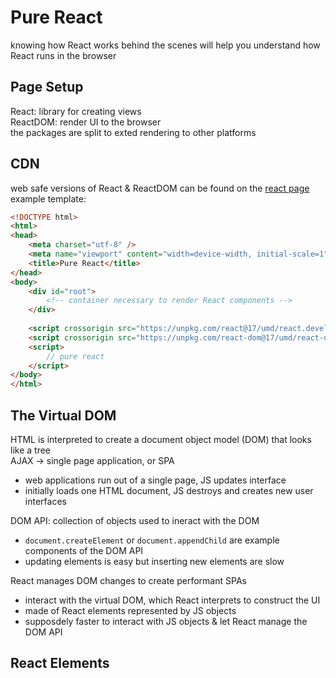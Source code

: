# Pure React
knowing how React works behind the scenes will help you understand how React runs in the browser  

## Page Setup
React: library for creating views  
ReactDOM: render UI to the browser  
the packages are split to exted rendering to other platforms  

## CDN
web safe versions of React & ReactDOM can be found on the [react page](https://reactjs.org/docs/cdn-links.html)  
example template: 
```html
<!DOCTYPE html>
<html>
<head>
    <meta charset="utf-8" />
    <meta name="viewport" content="width=device-width, initial-scale=1" />
    <title>Pure React</title>
</head>
<body>
    <div id="root">
        <!-- container necessary to render React components -->
    </div>
    
    <script crossorigin src="https://unpkg.com/react@17/umd/react.development.js"></script>
    <script crossorigin src="https://unpkg.com/react-dom@17/umd/react-dom.development.js"></script>
    <script>
        // pure react
    </script>
</body>
</html>
```

## The Virtual DOM
HTML is interpreted to create a document object model (DOM) that looks like a tree  
AJAX -> single page application, or SPA  
* web applications run out of a single page, JS updates interface
* initially loads one HTML document, JS destroys and creates new user interfaces  

DOM API: collection of objects used to ineract with the DOM
* `document.createElement` or `document.appendChild` are example components of the DOM API  
* updating elements is easy but inserting new elements are slow

React manages DOM changes to create performant SPAs
* interact with the virtual DOM, which React interprets to construct the UI
* made of React elements represented by JS objects
* supposdely faster to interact with JS objects & let React manage the DOM API

## React Elements